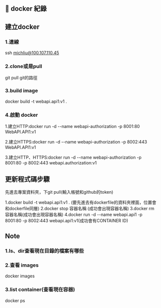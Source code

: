## 📄 docker 紀錄

## 建立docker

### 1.連線
ssh michliu@100.107.110.45

### 2.clone或是pull
git pull git的路徑

### 3.build image
docker build -t webapi.api1:v1 .

### 4.啟動 docker
1.建立HTTP:docker run -d --name webapi-authorization -p 8001:80 WebAPI.API1:v1

2.建立HTTPS:docker run -d --name webapi-authorization -p 8002:443 WebAPI.API1:v1

3.建立HTTP、HTTPS:docker run -d --name webapi-authorization -p 8001:80 -p 8002:443 webapi.authorization:v1


## 更新程式碼步驟

先進去專案資料夾，下git pull(輸入帳號和github的token)

1.docker build -t webapi.api1:v1 . (要先進去有dockerfile的資料夾裡面，位置會和dockerfile同層)
2.docker stop 容器名稱 (成功會出現容器名稱)
3.docker rm 容器名稱(成功會出現容器名稱)
4.docker run -d --name webapi.api1 -p 8001:80 -p 8002:443 webapi.api1:v1(成功會有CONTAINER ID)


##	Note
### 1.ls、dir查看現在目錄的檔案有哪些
### 2.查看 images
docker images 
### 3.list container(查看現在容器)
docker ps



